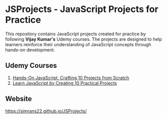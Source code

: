 # JSProjects - JavaScript Projects for Practice
This repository contains JavaScript projects created for practice by following **Vijay Kumar's** Udemy courses. The projects are designed to help learners reinforce their understanding of JavaScript concepts through hands-on development.

## Udemy Courses
1. [Hands-On JavaScript, Crafting 10 Projects from Scratch](https://www.udemy.com/course/mastering-javascript-by-building-10-projects-from-scratch/)
2. [Learn JavaScript by Creating 10 Practical Projects](https://www.udemy.com/course/learn-javascript-by-creating-10-practical-projects/)

## Website
https://simrans22.github.io/JSProjects/
